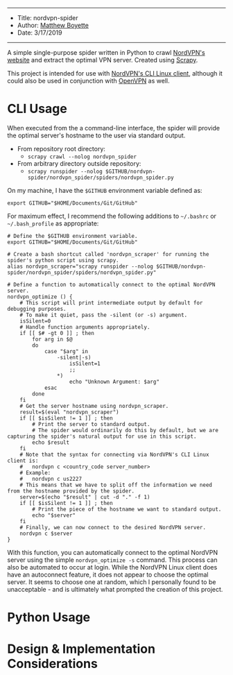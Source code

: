 *******************************************************************

* Title:  nordvpn-spider
* Author: [Matthew Boyette](mailto:Dyndrilliac@gmail.com)
* Date:   3/17/2019

*******************************************************************

A simple single-purpose spider written in Python to crawl [NordVPN's website](https://nordvpn.com/servers/tools/) and extract the optimal VPN server. Created using [Scrapy](https://scrapy.org/).

This project is intended for use with [NordVPN's CLI Linux client](https://support.nordvpn.com/Connectivity/Linux/1182453582/Installing-and-using-NordVPN-on-Linux.htm), although it could also be used in conjunction with [OpenVPN](https://nordvpn.com/tutorials/linux/openvpn/) as well.

# CLI Usage

When executed from the a command-line interface, the spider will provide the optimal server's hostname to the user via standard output.

* From repository root directory:
    * ``scrapy crawl --nolog nordvpn_spider``
* From arbitrary directory outside repository:
    * ``scrapy runspider --nolog $GITHUB/nordvpn-spider/nordvpn_spider/spiders/nordvpn_spider.py``

On my machine, I have the ``$GITHUB`` environment variable defined as:
```shell
export GITHUB="$HOME/Documents/Git/GitHub"
```

For maximum effect, I recommend the following additions to `~/.bashrc` or `~/.bash_profile` as appropriate:
```shell
# Define the $GITHUB environment variable.
export GITHUB="$HOME/Documents/Git/GitHub"

# Create a bash shortcut called 'nordvpn_scraper' for running the spider's python script using scrapy.
alias nordvpn_scraper="scrapy runspider --nolog $GITHUB/nordvpn-spider/nordvpn_spider/spiders/nordvpn_spider.py"

# Define a function to automatically connect to the optimal NordVPN server.
nordvpn_optimize () {
	# This script will print intermediate output by default for debugging purposes.
	# To make it quiet, pass the -silent (or -s) argument.
	isSilent=0
	# Handle function arguments appropriately.
	if [[ $# -gt 0 ]] ; then
		for arg in $@
		do
			case "$arg" in
				-silent|-s)
					isSilent=1
					;;
				*)
					echo "Unknown Argument: $arg"
			esac
		done
	fi
	# Get the server hostname using nordvpn_scraper.
	result=$(eval "nordvpn_scraper")
	if [[ $isSilent != 1 ]] ; then
		# Print the server to standard output.
		# The spider would ordinarily do this by default, but we are capturing the spider's natural output for use in this script.
		echo $result
	fi
	# Note that the syntax for connecting via NordVPN's CLI Linux client is:
	# 	nordvpn c <country_code server_number>
	# Example:
	# 	nordvpn c us2227
	# This means that we have to split off the information we need from the hostname provided by the spider.
	server=$(echo "$result" | cut -d "." -f 1)
	if [[ $isSilent != 1 ]] ; then
		# Print the piece of the hostname we want to standard output.
		echo "$server"
	fi
	# Finally, we can now connect to the desired NordVPN server.
	nordvpn c $server
}
```

With this function, you can automatically connect to the optimal NordVPN server using the simple ``nordvpn_optimize -s`` command. This process can also be automated to occur at login. While the NordVPN Linux client does have an autoconnect feature, it does not appear to choose the optimal server. It seems to choose one at random, which I personally found to be unacceptable - and is ultimately what prompted the creation of this project.

# Python Usage



# Design & Implementation Considerations

